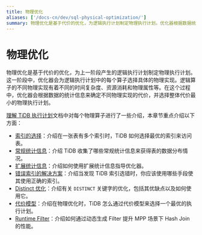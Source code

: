 ```yaml
---
title: 物理优化
aliases: ['/docs-cn/dev/sql-physical-optimization/']
summary: 物理优化是基于代价的优化，为逻辑执行计划制定物理执行计划。优化器根据数据统计信息选择时间复杂度、资源消耗和物理属性最小的物理执行计划。TiDB 执行计划文档介绍了索引选择、统计信息、错误索引解决方案、Distinct 优化和代价模型。
---
```


# 物理优化

物理优化是基于代价的优化，为上一阶段产生的逻辑执行计划制定物理执行计划。这一阶段中，优化器会为逻辑执行计划中的每个算子选择具体的物理实现。逻辑算子的不同物理实现有着不同的时间复杂度、资源消耗和物理属性等。在这个过程中，优化器会根据数据的统计信息来确定不同物理实现的代价，并选择整体代价最小的物理执行计划。

[理解 TiDB 执行计划](/explain-overview.md)文档中对每个物理算子进行了一些介绍，本章节重点介绍以下方面：

- [索引的选择](/choose-index.md)：介绍在一张表有多个索引时，TiDB 如何选择最优的索引来访问表。
- [常规统计信息](/statistics.md)：介绍 TiDB 收集了哪些常规统计信息来获得表的数据分布情况。
- [扩展统计信息](/extended-statistics.md)：介绍如何使用扩展统计信息指导优化器。
- [错误索引的解决方案](/wrong-index-solution.md)：介绍当发现 TiDB 索引选错时，你应该使用哪些手段使其使用正确的索引。
- [Distinct 优化](/agg-distinct-optimization.md)：介绍有关 `DISTINCT` 关键字的优化，包括其优缺点以及如何使用它。
- [代价模型](/cost-model.md)：介绍在物理优化时，TiDB 怎么通过代价模型来选择一个最优的执行计划。
- [Runtime Filter](/runtime-filter.md)：介绍如何通过动态生成 Filter 提升 MPP 场景下 Hash Join 的性能。